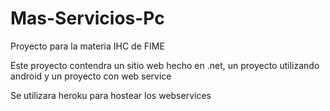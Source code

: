 # Mas-Servicios-Pc
Proyecto para la materia IHC de FIME

Este proyecto contendra un sitio web hecho en .net, un proyecto utilizando android y un proyecto con web service 

Se utilizara heroku para hostear los webservices
